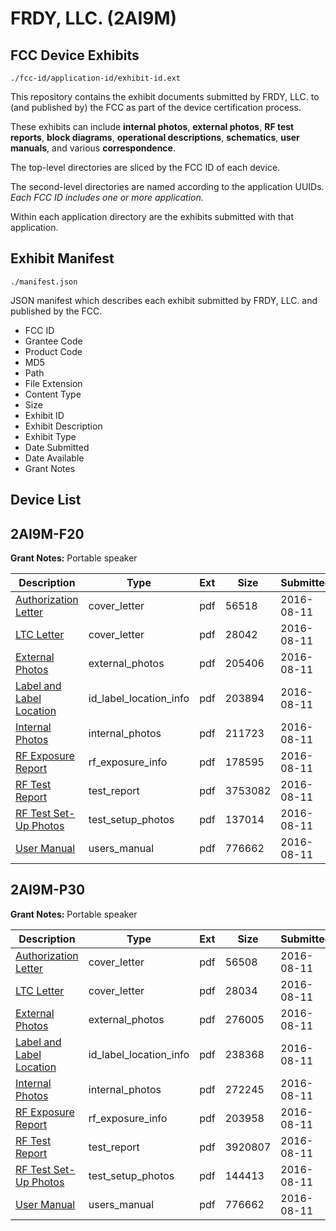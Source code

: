 # FRDY, LLC. (2AI9M)
## FCC Device Exhibits

```
./fcc-id/application-id/exhibit-id.ext
```

This repository contains the exhibit documents submitted by FRDY, LLC. to (and published by) the FCC as part of the device certification process.

These exhibits can include **internal photos**, **external photos**, **RF test reports**, **block diagrams**, **operational descriptions**, **schematics**, **user manuals**, and various **correspondence**.

The top-level directories are sliced by the FCC ID of each device.

The second-level directories are named according to the application UUIDs. *Each FCC ID includes one or more application.*

Within each application directory are the exhibits submitted with that application. 

## Exhibit Manifest

```
./manifest.json
```

JSON manifest which describes each exhibit submitted by FRDY, LLC. and published by the FCC.

- FCC ID
- Grantee Code
- Product Code
- MD5
- Path
- File Extension
- Content Type
- Size
- Exhibit ID
- Exhibit Description
- Exhibit Type
- Date Submitted
- Date Available
- Grant Notes

## Device List
## 2AI9M-F20
**Grant Notes:** Portable speaker

| Description | Type | Ext | Size | Submitted | Available |
| ----------- | ---- | --- | ---- | --------- | --------- |
| [Authorization Letter](2AI9M-F20/266a17b08ba2275e7ef3e81dcb8ffcf8/3094599.pdf) | cover_letter | pdf | 56518 | 2016-08-11 | 2016-08-11 |
| [LTC Letter](2AI9M-F20/266a17b08ba2275e7ef3e81dcb8ffcf8/3094600.pdf) | cover_letter | pdf | 28042 | 2016-08-11 | 2016-08-11 |
| [External Photos](2AI9M-F20/266a17b08ba2275e7ef3e81dcb8ffcf8/3094601.pdf) | external_photos | pdf | 205406 | 2016-08-11 | 2016-08-11 |
| [Label and Label Location](2AI9M-F20/266a17b08ba2275e7ef3e81dcb8ffcf8/3094602.pdf) | id_label_location_info | pdf | 203894 | 2016-08-11 | 2016-08-11 |
| [Internal Photos](2AI9M-F20/266a17b08ba2275e7ef3e81dcb8ffcf8/3094603.pdf) | internal_photos | pdf | 211723 | 2016-08-11 | 2016-08-11 |
| [RF Exposure Report](2AI9M-F20/266a17b08ba2275e7ef3e81dcb8ffcf8/3094605.pdf) | rf_exposure_info | pdf | 178595 | 2016-08-11 | 2016-08-11 |
| [RF Test Report](2AI9M-F20/266a17b08ba2275e7ef3e81dcb8ffcf8/3094608.pdf) | test_report | pdf | 3753082 | 2016-08-11 | 2016-08-11 |
| [RF Test Set-Up Photos](2AI9M-F20/266a17b08ba2275e7ef3e81dcb8ffcf8/3094607.pdf) | test_setup_photos | pdf | 137014 | 2016-08-11 | 2016-08-11 |
| [User Manual](2AI9M-F20/266a17b08ba2275e7ef3e81dcb8ffcf8/3094609.pdf) | users_manual | pdf | 776662 | 2016-08-11 | 2016-08-11 |
## 2AI9M-P30
**Grant Notes:** Portable speaker

| Description | Type | Ext | Size | Submitted | Available |
| ----------- | ---- | --- | ---- | --------- | --------- |
| [Authorization Letter](2AI9M-P30/e1980743d1cdfc9d59fad60430fd8909/3094617.pdf) | cover_letter | pdf | 56508 | 2016-08-11 | 2016-08-11 |
| [LTC Letter](2AI9M-P30/e1980743d1cdfc9d59fad60430fd8909/3094618.pdf) | cover_letter | pdf | 28034 | 2016-08-11 | 2016-08-11 |
| [External Photos](2AI9M-P30/e1980743d1cdfc9d59fad60430fd8909/3094619.pdf) | external_photos | pdf | 276005 | 2016-08-11 | 2016-08-11 |
| [Label and Label Location](2AI9M-P30/e1980743d1cdfc9d59fad60430fd8909/3094620.pdf) | id_label_location_info | pdf | 238368 | 2016-08-11 | 2016-08-11 |
| [Internal Photos](2AI9M-P30/e1980743d1cdfc9d59fad60430fd8909/3094621.pdf) | internal_photos | pdf | 272245 | 2016-08-11 | 2016-08-11 |
| [RF Exposure Report](2AI9M-P30/e1980743d1cdfc9d59fad60430fd8909/3094623.pdf) | rf_exposure_info | pdf | 203958 | 2016-08-11 | 2016-08-11 |
| [RF Test Report](2AI9M-P30/e1980743d1cdfc9d59fad60430fd8909/3094626.pdf) | test_report | pdf | 3920807 | 2016-08-11 | 2016-08-11 |
| [RF Test Set-Up Photos](2AI9M-P30/e1980743d1cdfc9d59fad60430fd8909/3094625.pdf) | test_setup_photos | pdf | 144413 | 2016-08-11 | 2016-08-11 |
| [User Manual](2AI9M-P30/e1980743d1cdfc9d59fad60430fd8909/3094609.pdf) | users_manual | pdf | 776662 | 2016-08-11 | 2016-08-11 |
